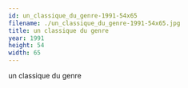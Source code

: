 ```yaml
---
id: un_classique_du_genre-1991-54x65
filename: ./un_classique_du_genre-1991-54x65.jpg
title: un classique du genre
year: 1991
height: 54
width: 65
---
```


un classique du genre